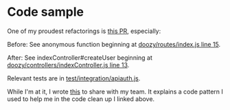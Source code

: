 # Code sample

One of my proudest refactorings is [this PR](https://github.com/HR10Knights/Sage/pull/96), especially:

Before: See anonymous function beginning at [doozy/routes/index.js line 15](https://github.com/ZacharyRSmith/Sage/commit/029f191beef73b715dc71c5bfc0b556502b24ab9#diff-d5ab1e2c4c009ef73d0dc63b1c182343L15).

After: See indexController#createUser beginning at [doozy/controllers/indexController.js line 13](https://github.com/ZacharyRSmith/Sage/commit/029f191beef73b715dc71c5bfc0b556502b24ab9#diff-ce50fdc9bc8511d3b625854a16a1bf43R13).

Relevant tests are in [test/integration/apiauth.js](https://github.com/ZacharyRSmith/Sage/commit/029f191beef73b715dc71c5bfc0b556502b24ab9#diff-7e1a68f2de537b9eb615ac01191e9dfaL1).

While I'm at it, I wrote [this](https://gist.github.com/ZacharyRSmith/343962433a89ef1b454a) to share with my team.  It explains a code pattern I used to help me in the code clean up I linked above.
